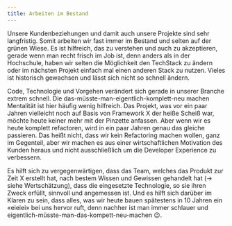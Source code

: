 ```yaml
---
title: Arbeiten im Bestand
---
```


Unsere Kundenbeziehungen und damit auch unsere Projekte sind sehr langfristig. Somit arbeiten wir fast immer im Bestand und selten auf der grünen Wiese. Es ist hilfreich, das zu verstehen und auch zu akzeptieren, gerade wenn man recht frisch im Job ist, denn anders als in der Hochschule, haben wir selten die Möglichkeit den TechStack zu ändern oder im nächsten Projekt einfach mal einen anderen Stack zu nutzen. Vieles ist historisch gewachsen und lässt sich nicht so schnell ändern. 

Code, Technologie und Vorgehen verändert sich gerade in unserer Branche extrem schnell. Die das-müsste-man-eigentlich-komplett-neu machen Mentalität ist hier häufig wenig hilfreich. Das Projekt, was vor ein paar Jahren vielleicht noch auf Basis von Framework X der heiße Scheiß war, möchte heute keiner mehr mit der Pinzette anfassen. Aber wenn wir es heute komplett refactoren, wird in ein paar Jahren genau das gleiche passieren. Das heißt nicht, dass wir kein Refactoring machen wollen, ganz im Gegenteil, aber wir machen es aus einer wirtschaftlichen Motivation des Kunden heraus und nicht ausschließlich um die Developer Experience zu verbessern. 

Es hilft sich zu vergegenwärtigen, dass das Team, welches das Produkt zur Zeit X erstellt hat, nach bestem Wissen und Gewissen gehandelt hat (→ siehe Wertschätzung), dass die eingesetzte Technologie, so sie ihren Zweck erfüllt, sinnvoll und angemessen ist. Und es hilft sich darüber im Klaren zu sein, dass alles, was wir heute bauen spätestens in 10 Jahren ein «eieiei» bei uns hervor ruft, denn nachher ist man immer schlauer und eigentlich-müsste-man-das-kompett-neu-machen 😉. 

